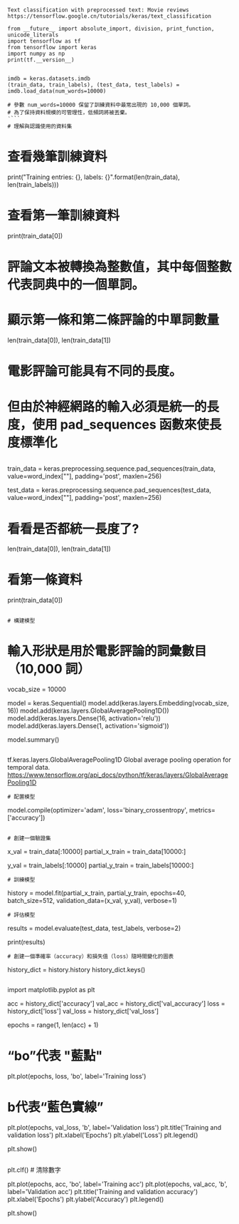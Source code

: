 #
```
Text classification with preprocessed text: Movie reviews
https://tensorflow.google.cn/tutorials/keras/text_classification
```

```
from __future__ import absolute_import, division, print_function, unicode_literals
import tensorflow as tf
from tensorflow import keras
import numpy as np
print(tf.__version__)


imdb = keras.datasets.imdb
(train_data, train_labels), (test_data, test_labels) = imdb.load_data(num_words=10000)

# 參數 num_words=10000 保留了訓練資料中最常出現的 10,000 個單詞。
# 為了保持資料規模的可管理性，低頻詞將被丟棄。
‵```
# 理解與認識使用的資料集
```
# 查看幾筆訓練資料
print("Training entries: {}, labels: {}".format(len(train_data), len(train_labels)))

# 查看第一筆訓練資料
print(train_data[0])

# 評論文本被轉換為整數值，其中每個整數代表詞典中的一個單詞。


# 顯示第一條和第二條評論的中單詞數量

len(train_data[0]), len(train_data[1])

# 電影評論可能具有不同的長度。
# 但由於神經網路的輸入必須是統一的長度，使用 pad_sequences 函數來使長度標準化
```

```
train_data = keras.preprocessing.sequence.pad_sequences(train_data,
                                                        value=word_index["<PAD>"],
                                                        padding='post',
                                                        maxlen=256)

test_data = keras.preprocessing.sequence.pad_sequences(test_data,
                                                       value=word_index["<PAD>"],
                                                       padding='post',
                                                       maxlen=256)
# 看看是否都統一長度了?
len(train_data[0]), len(train_data[1])

# 看第一條資料
print(train_data[0])
```

# 構建模型
```
# 輸入形狀是用於電影評論的詞彙數目（10,000 詞）
vocab_size = 10000

model = keras.Sequential()
model.add(keras.layers.Embedding(vocab_size, 16))
model.add(keras.layers.GlobalAveragePooling1D())
model.add(keras.layers.Dense(16, activation='relu'))
model.add(keras.layers.Dense(1, activation='sigmoid'))

model.summary()
```
```
tf.keras.layers.GlobalAveragePooling1D
Global average pooling operation for temporal data.
https://www.tensorflow.org/api_docs/python/tf/keras/layers/GlobalAveragePooling1D
```
# 配置模型
```
model.compile(optimizer='adam',
              loss='binary_crossentropy',
              metrics=['accuracy'])
```

# 創建一個驗證集
```
x_val = train_data[:10000]
partial_x_train = train_data[10000:]

y_val = train_labels[:10000]
partial_y_train = train_labels[10000:]
```
# 訓練模型
```
history = model.fit(partial_x_train,
                    partial_y_train,
                    epochs=40,
                    batch_size=512,
                    validation_data=(x_val, y_val),
                    verbose=1)
```
# 評估模型
```
results = model.evaluate(test_data,  test_labels, verbose=2)

print(results)
```
# 創建一個準確率（accuracy）和損失值（loss）隨時間變化的圖表
```
history_dict = history.history
history_dict.keys()
```
```
import matplotlib.pyplot as plt

acc = history_dict['accuracy']
val_acc = history_dict['val_accuracy']
loss = history_dict['loss']
val_loss = history_dict['val_loss']

epochs = range(1, len(acc) + 1)

# “bo”代表 "藍點"
plt.plot(epochs, loss, 'bo', label='Training loss')
# b代表“藍色實線”
plt.plot(epochs, val_loss, 'b', label='Validation loss')
plt.title('Training and validation loss')
plt.xlabel('Epochs')
plt.ylabel('Loss')
plt.legend()

plt.show()
```
```
plt.clf()   # 清除數字

plt.plot(epochs, acc, 'bo', label='Training acc')
plt.plot(epochs, val_acc, 'b', label='Validation acc')
plt.title('Training and validation accuracy')
plt.xlabel('Epochs')
plt.ylabel('Accuracy')
plt.legend()

plt.show()
```
